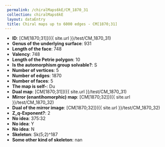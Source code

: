 ```yaml
--- 
 permalink: /chiralMaps6kE/CM_1870_31 
 collection: chiralMaps6kE
 layout: dataEntry
 title: Chiral maps up to 6000 edges - CM[1870;31]
---
```


- **ID**: [CM[1870;31]]({{ site.url }}/test/CM_1870_31)
- **Genus of the underlying surface**: 931
- **Length of the face**: 748
- **Valency**: 748
- **Length of the Petrie polygon**: 10
- **Is the automorphism group solvable?**: S
- **Number of vertices**: 5
- **Number of edges**: 1870
- **Number of faces**: 5
- **The map is self-**: Du
- **Dual map**: [CM[1870;31]]({{ site.url }}/test/CM_1870_31)
- **Mirror (enantihomorphic) map**: [CM[1870;32]]({{ site.url }}/test/CM_1870_32)
- **Dual of the mirror image**: [CM[1870;32]]({{ site.url }}/test/CM_1870_32)
- **Z_q-Exponent?**: 2
- **No idea**:  375:32
- **No idea**: Y
- **No idea**: N
- **Skeleton**: Sk(5;2)^187
- **Some other kind of skeleton**: nan
